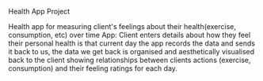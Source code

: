 Health App Project

Health app for measuring client's feelings about their health(exercise, consumption, etc) over time
App: Client enters details about how they feel their personal health is that current day
the app records the data and sends it back to us, the data we get back is organised and aesthetically visualised back to the client
showing relationships between clients actions (exercise, consumption) and their feeling ratings for each day.
